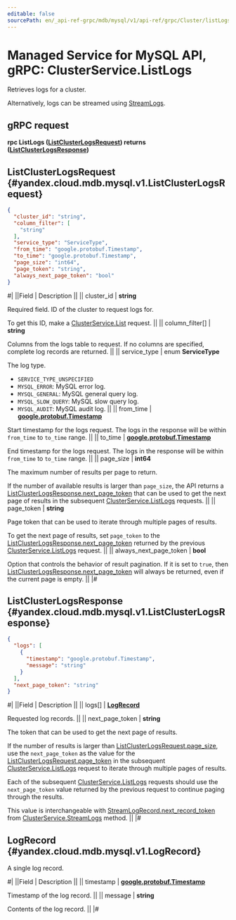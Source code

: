 ```yaml
---
editable: false
sourcePath: en/_api-ref-grpc/mdb/mysql/v1/api-ref/grpc/Cluster/listLogs.md
---
```


# Managed Service for MySQL API, gRPC: ClusterService.ListLogs

Retrieves logs for a cluster.

Alternatively, logs can be streamed using [StreamLogs](/docs/managed-mysql/api-ref/grpc/Cluster/streamLogs#StreamLogs).

## gRPC request

**rpc ListLogs ([ListClusterLogsRequest](#yandex.cloud.mdb.mysql.v1.ListClusterLogsRequest)) returns ([ListClusterLogsResponse](#yandex.cloud.mdb.mysql.v1.ListClusterLogsResponse))**

## ListClusterLogsRequest {#yandex.cloud.mdb.mysql.v1.ListClusterLogsRequest}

```json
{
  "cluster_id": "string",
  "column_filter": [
    "string"
  ],
  "service_type": "ServiceType",
  "from_time": "google.protobuf.Timestamp",
  "to_time": "google.protobuf.Timestamp",
  "page_size": "int64",
  "page_token": "string",
  "always_next_page_token": "bool"
}
```

#|
||Field | Description ||
|| cluster_id | **string**

Required field. ID of the cluster to request logs for.

To get this ID, make a [ClusterService.List](/docs/managed-mysql/api-ref/grpc/Cluster/list#List) request. ||
|| column_filter[] | **string**

Columns from the logs table to request.
If no columns are specified, complete log records are returned. ||
|| service_type | enum **ServiceType**

The log type.

- `SERVICE_TYPE_UNSPECIFIED`
- `MYSQL_ERROR`: MySQL error log.
- `MYSQL_GENERAL`: MySQL general query log.
- `MYSQL_SLOW_QUERY`: MySQL slow query log.
- `MYSQL_AUDIT`: MySQL audit log. ||
|| from_time | **[google.protobuf.Timestamp](https://developers.google.com/protocol-buffers/docs/reference/google.protobuf#timestamp)**

Start timestamp for the logs request.
The logs in the response will be within `from_time` to `to_time` range. ||
|| to_time | **[google.protobuf.Timestamp](https://developers.google.com/protocol-buffers/docs/reference/google.protobuf#timestamp)**

End timestamp for the logs request.
The logs in the response will be within `from_time` to `to_time` range. ||
|| page_size | **int64**

The maximum number of results per page to return.

If the number of available results is larger than `page_size`, the API returns a [ListClusterLogsResponse.next_page_token](#yandex.cloud.mdb.mysql.v1.ListClusterLogsResponse) that can be used to get the next page of results in the subsequent [ClusterService.ListLogs](#ListLogs) requests. ||
|| page_token | **string**

Page token that can be used to iterate through multiple pages of results.

To get the next page of results, set `page_token` to the [ListClusterLogsResponse.next_page_token](#yandex.cloud.mdb.mysql.v1.ListClusterLogsResponse) returned by the previous [ClusterService.ListLogs](#ListLogs) request. ||
|| always_next_page_token | **bool**

Option that controls the behavior of result pagination.
If it is set to `true`, then [ListClusterLogsResponse.next_page_token](#yandex.cloud.mdb.mysql.v1.ListClusterLogsResponse) will always be returned, even if the current page is empty. ||
|#

## ListClusterLogsResponse {#yandex.cloud.mdb.mysql.v1.ListClusterLogsResponse}

```json
{
  "logs": [
    {
      "timestamp": "google.protobuf.Timestamp",
      "message": "string"
    }
  ],
  "next_page_token": "string"
}
```

#|
||Field | Description ||
|| logs[] | **[LogRecord](#yandex.cloud.mdb.mysql.v1.LogRecord)**

Requested log records. ||
|| next_page_token | **string**

The token that can be used to get the next page of results.

If the number of results is larger than [ListClusterLogsRequest.page_size](#yandex.cloud.mdb.mysql.v1.ListClusterLogsRequest), use the `next_page_token` as the value for the [ListClusterLogsRequest.page_token](#yandex.cloud.mdb.mysql.v1.ListClusterLogsRequest) in the subsequent [ClusterService.ListLogs](#ListLogs) request to iterate through multiple pages of results.

Each of the subsequent [ClusterService.ListLogs](#ListLogs) requests should use the `next_page_token` value returned by the previous request to continue paging through the results.

This value is interchangeable with [StreamLogRecord.next_record_token](/docs/managed-mysql/api-ref/grpc/Cluster/streamLogs#yandex.cloud.mdb.mysql.v1.StreamLogRecord) from [ClusterService.StreamLogs](/docs/managed-mysql/api-ref/grpc/Cluster/streamLogs#StreamLogs) method. ||
|#

## LogRecord {#yandex.cloud.mdb.mysql.v1.LogRecord}

A single log record.

#|
||Field | Description ||
|| timestamp | **[google.protobuf.Timestamp](https://developers.google.com/protocol-buffers/docs/reference/google.protobuf#timestamp)**

Timestamp of the log record. ||
|| message | **string**

Contents of the log record. ||
|#